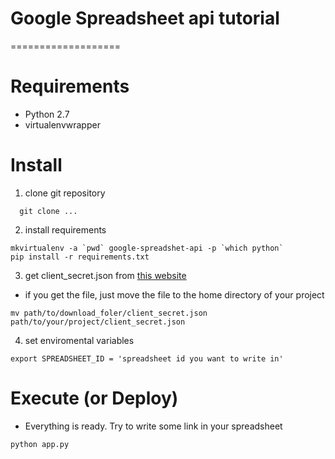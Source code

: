 # Google Spreadsheet api tutorial
===================


# Requirements

- Python 2.7
- virtualenvwrapper


# Install

1. clone git repository

```
  git clone ...
```

2. install requirements

```
mkvirtualenv -a `pwd` google-spreadshet-api -p `which python`
pip install -r requirements.txt
```

3. get client_secret.json from [this website]()

- if you get the file, just move the file to the home directory of your project

```
mv path/to/download_foler/client_secret.json path/to/your/project/client_secret.json
```

4. set enviromental variables

```
export SPREADSHEET_ID = 'spreadsheet id you want to write in'
```

# Execute (or Deploy)

- Everything is ready. Try to write some link in your spreadsheet

```
python app.py
```




